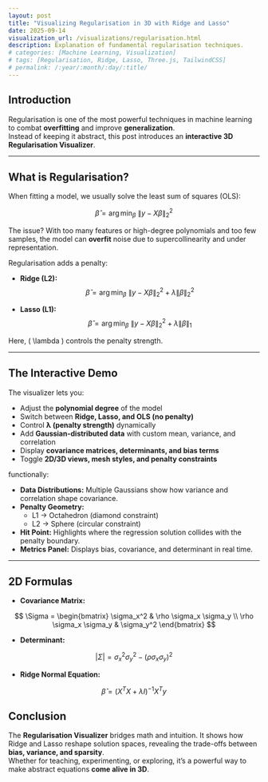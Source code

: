 ```yaml
---
layout: post
title: "Visualizing Regularisation in 3D with Ridge and Lasso"
date: 2025-09-14
visualization_url: /visualizations/regularisation.html
description: Explanation of fundamental regularisation techniques.
# categories: [Machine Learning, Visualization]
# tags: [Regularisation, Ridge, Lasso, Three.js, TailwindCSS]
# permalink: /:year/:month/:day/:title/
---
```


## Introduction  
Regularisation is one of the most powerful techniques in machine learning to combat **overfitting** and improve **generalization**.  
Instead of keeping it abstract, this post introduces an **interactive 3D Regularisation Visualizer**. 

---

## What is Regularisation?  

When fitting a model, we usually solve the least sum of squares (OLS):  

$$
\hat{\beta} = \arg \min_{\beta} \ \|y - X\beta\|_2^2
$$

The issue? With too many features or high-degree polynomials and too few samples, the model can **overfit** noise due to supercollinearity and under representation.  

Regularisation adds a penalty:  

- **Ridge (L2):**  
$$
\hat{\beta} = \arg \min_{\beta} \ \|y - X\beta\|_2^2 + \lambda \|\beta\|_2^2
$$  

- **Lasso (L1):**  
$$
\hat{\beta} = \arg \min_{\beta} \ \|y - X\beta\|_2^2 + \lambda \|\beta\|_1
$$  

Here, \( \lambda \) controls the penalty strength.  

---

## The Interactive Demo  

The visualizer lets you:  

- Adjust the **polynomial degree** of the model  
- Switch between **Ridge, Lasso, and OLS (no penalty)**  
- Control **λ (penalty strength)** dynamically  
- Add **Gaussian-distributed data** with custom mean, variance, and correlation  
- Display **covariance matrices, determinants, and bias terms**  
- Toggle **2D/3D views, mesh styles, and penalty constraints**  

functionally:
- **Data Distributions:** Multiple Gaussians show how variance and correlation shape covariance.  
- **Penalty Geometry:**  
  - L1 → Octahedron (diamond constraint)  
  - L2 → Sphere (circular constraint)  
- **Hit Point:** Highlights where the regression solution collides with the penalty boundary.  
- **Metrics Panel:** Displays bias, covariance, and determinant in real time.  

---

## 2D Formulas  

- **Covariance Matrix:**  

$$
\Sigma = 
\begin{bmatrix}
\sigma_x^2 & \rho \sigma_x \sigma_y \\
\rho \sigma_x \sigma_y & \sigma_y^2
\end{bmatrix}
$$

- **Determinant:**  

$$
|\Sigma| = \sigma_x^2 \sigma_y^2 - (\rho \sigma_x \sigma_y)^2
$$

- **Ridge Normal Equation:**  

$$
\hat{\beta} = (X^T X + \lambda I)^{-1} X^T y
$$

## Conclusion  

The **Regularisation Visualizer** bridges math and intuition. It shows how Ridge and Lasso reshape solution spaces, revealing the trade-offs between **bias, variance, and sparsity**.  
Whether for teaching, experimenting, or exploring, it’s a powerful way to make abstract equations **come alive in 3D**.

